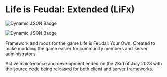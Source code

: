 # Life is Feudal: Extended (LiFx)
![Dynamic JSON Badge](https://img.shields.io/badge/dynamic/json?url=https%3A%2F%2Fapi.github.com%2Frepos%2FLiF-x%2FServerAutoloader%2Freleases%3Fper_page%3D1&query=%24%5B0%5D.tag_name&label=ServerAutoloader&color=green&link=https%3A%2F%2Fgithub.com%2FLiF-x%2FServerAutoloader%2Freleases%2Flatest)

![Dynamic JSON Badge](https://img.shields.io/badge/dynamic/json?url=https%3A%2F%2Fapi.github.com%2Frepos%2FLiF-x%2FClientAutoloader%2Freleases%3Fper_page%3D1&query=%24%5B0%5D.name&label=ClientAutoloader&color=blue)


Framework and mods for the game Life is Feudal: Your Own.
Created to make modding the game easier for community members and server administrators.

Active maintenance and development ended on the 23rd of July 2023 with the source code being released for both client and server frameworks. 

